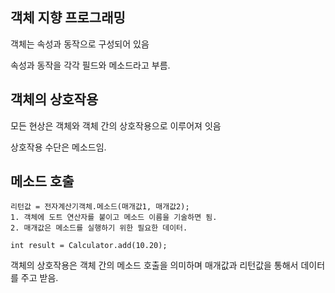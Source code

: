 ## 객체 지향 프로그래밍

객체는 속성과 동작으로 구성되어 있음

속성과 동작을 각각 필드와 메소드라고 부름.

## 객체의 상호작용

모든 현상은 객체와 객체 간의 상호작용으로 이루어져 잇음

상호작용 수단은 메소드임.

## 메소드 호출

```
리턴값 = 전자계산기객체.메소드(매개값1, 매개값2);
1. 객체에 도트 연산자를 붙이고 메소드 이름을 기술하면 됨.
2. 매개값은 메소드를 실행하기 위한 필요한 데이터.
```

```
int result = Calculator.add(10.20);
```

객체의 상호작용은 객체 간의 메소드 호출을 의미하며 매개값과 리턴값을 통해서 데이터를 주고 받음.
